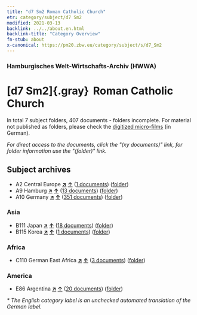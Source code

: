 ```yaml
---
title: "d7 Sm2 Roman Catholic Church"
etr: category/subject/d7 Sm2
modified: 2021-03-13
backlink: ../../about.en.html
backlink-title: "Category Overview"
fn-stub: about
x-canonical: https://pm20.zbw.eu/category/subject/s/d7_Sm2
---
```


### Hamburgisches Welt-Wirtschafts-Archiv (HWWA)
# [d7 Sm2]{.gray}&#8201; Roman Catholic Church&#160; 





In total 7 subject folders, 407 documents - folders incomplete.
For material not published as folders, please check the [digitized micro-films](/film/h1_sh.de.html) (in German).

_For direct access to the documents, click the "(xy documents)" link, for folder information use the "(folder)" link._

## Subject archives


- A2 Central Europe [**&nearr;**](../../../geo/i/140895/about.en.html "Central Europe (all folders)") [**&uarr;**](../../../geo/about.en.html#A2 "Country category system") (<a href="https://pm20.zbw.eu/dfgview/sh/140895,144243" title="about: Central Europe : Roman Catholic Church" target="_blank">1 documents</a>) ([folder](../../../../folder/sh/1408xx/140895/1442xx/144243/about.en.html))
- A9 Hamburg [**&nearr;**](../../../geo/i/140905/about.en.html "Hamburg (all folders)") [**&uarr;**](../../../geo/about.en.html#A9 "Country category system") (<a href="https://pm20.zbw.eu/dfgview/sh/140905,144243" title="about: Hamburg : Roman Catholic Church" target="_blank">13 documents</a>) ([folder](../../../../folder/sh/1409xx/140905/1442xx/144243/about.en.html))
- A10 Germany [**&nearr;**](../../../geo/i/126128/about.en.html "Germany (all folders)") [**&uarr;**](../../../geo/about.en.html#A10 "Country category system") (<a href="https://pm20.zbw.eu/dfgview/sh/126128,144243" title="about: Germany : Roman Catholic Church" target="_blank">351 documents</a>) ([folder](../../../../folder/sh/1261xx/126128/1442xx/144243/about.en.html))

### Asia

- B111 Japan [**&nearr;**](../../../geo/i/141272/about.en.html "Japan (all folders)") [**&uarr;**](../../../geo/about.en.html#B111 "Country category system") (<a href="https://pm20.zbw.eu/dfgview/sh/141272,144243" title="about: Japan : Roman Catholic Church" target="_blank">18 documents</a>) ([folder](../../../../folder/sh/1412xx/141272/1442xx/144243/about.en.html))
- B115 Korea [**&nearr;**](../../../geo/i/141276/about.en.html "Korea (all folders)") [**&uarr;**](../../../geo/about.en.html#B115 "Country category system") (<a href="https://pm20.zbw.eu/dfgview/sh/141276,144243" title="about: Korea : Roman Catholic Church" target="_blank">1 documents</a>) ([folder](../../../../folder/sh/1412xx/141276/1442xx/144243/about.en.html))

### Africa

- C110 German East Africa [**&nearr;**](../../../geo/i/141471/about.en.html "German East Africa (all folders)") [**&uarr;**](../../../geo/about.en.html#C110 "Country category system") (<a href="https://pm20.zbw.eu/dfgview/sh/141471,144243" title="about: German East Africa : Roman Catholic Church" target="_blank">3 documents</a>) ([folder](../../../../folder/sh/1414xx/141471/1442xx/144243/about.en.html))

### America

- E86 Argentina [**&nearr;**](../../../geo/i/141692/about.en.html "Argentina (all folders)") [**&uarr;**](../../../geo/about.en.html#E86 "Country category system") (<a href="https://pm20.zbw.eu/dfgview/sh/141692,144243" title="about: Argentina : Roman Catholic Church" target="_blank">20 documents</a>) ([folder](../../../../folder/sh/1416xx/141692/1442xx/144243/about.en.html))


_* The English category label is an unchecked automated translation of the German label._

